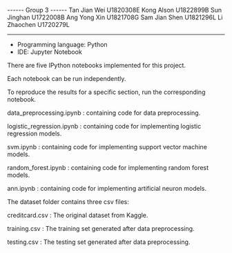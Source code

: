 ------ Group 3 ------
Tan Jian Wei U1820308E
Kong Alson U1822899B
Sun Jinghan U1722008B
Ang Yong Xin U1821708G
Sam Jian Shen U1821296L
Li Zhaochen U1720279L

---

- Programming language: Python
- IDE: Jupyter Notebook

There are five IPython notebooks implemented for this project.

Each notebook can be run independently.

To reproduce the results for a specific section, run the corresponding notebook.

data_preprocessing.ipynb : containing code for data preprocessing.

logistic_regression.ipynb : containing code for implementing logistic regression models.

svm.ipynb : containing code for implementing support vector machine models.

random_forest.ipynb : containing code for implementing random forest models.

ann.ipynb : containing code for implementing artificial neuron models.

The dataset folder contains three csv files:

creditcard.csv : The original dataset from Kaggle.

training.csv : The training set generated after data preprocessing.

testing.csv : The testing set generated after data preprocessing.
